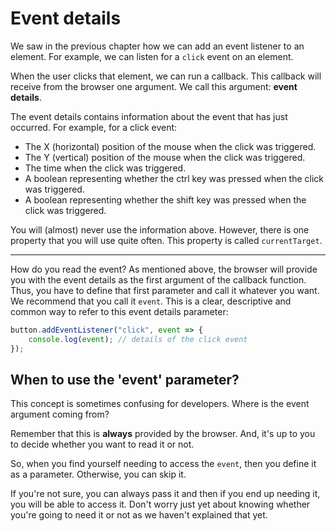 # Event details

We saw in the previous chapter how we can add an event listener to an element. For example, we can listen for a `click` event on an element.

When the user clicks that element, we can run a callback. This callback will receive from the browser one argument. We call this argument: **event details**.

The event details contains information about the event that has just occurred. For example, for a click event:

* The X (horizontal) position of the mouse when the click was triggered.
* The Y (vertical) position of the mouse when the click was triggered.
* The time when the click was triggered.
* A boolean representing whether the ctrl key was pressed when the click was triggered.
* A boolean representing whether the shift key was pressed when the click was triggered.

You will (almost) never use the information above. However, there is one property that you will use quite often. This property is called `currentTarget`.

---

How do you read the event? As mentioned above, the browser will provide you with the event details as the first argument of the callback function. Thus, you have to define that first parameter and call it whatever you want. We recommend that you call it `event`. This is a clear, descriptive and common way to refer to this event details parameter:

```javascript
button.addEventListener("click", event => {
    console.log(event); // details of the click event
});
```

## When to use the 'event' parameter?

This concept is sometimes confusing for developers. Where is the event argument coming from?

Remember that this is **always** provided by the browser. And, it's up to you to decide whether you want to read it or not.

So, when you find yourself needing to access the `event`, then you define it as a parameter. Otherwise, you can skip it.

If you're not sure, you can always pass it and then if you end up needing it, you will be able to access it. Don't worry just yet about knowing whether you're going to need it or not as we haven't explained that yet.
